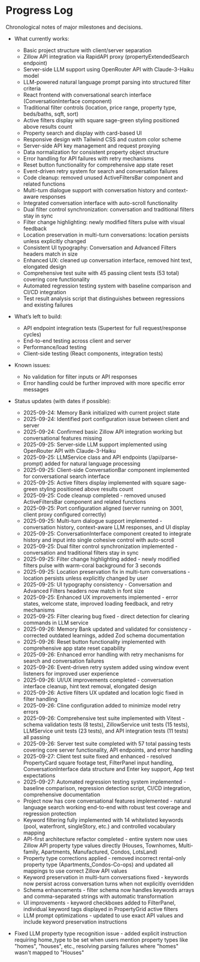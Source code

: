 # Progress Log
Chronological notes of major milestones and decisions.

- What currently works:
  - Basic project structure with client/server separation
  - Zillow API integration via RapidAPI proxy (propertyExtendedSearch endpoint)
  - Server-side LLM support using OpenRouter API with Claude-3-Haiku model
  - LLM-powered natural language prompt parsing into structured filter criteria
  - React frontend with conversational search interface (ConversationInterface component)
  - Traditional filter controls (location, price range, property type, beds/baths, sqft, sort)
  - Active filters display with square sage-green styling positioned above results count
  - Property search and display with card-based UI
  - Responsive design with Tailwind CSS and custom color scheme
  - Server-side API key management and request proxying
  - Data normalization for consistent property object structure
  - Error handling for API failures with retry mechanisms
  - Reset button functionality for comprehensive app state reset
  - Event-driven retry system for search and conversation failures
  - Code cleanup: removed unused ActiveFiltersBar component and related functions
  - Multi-turn dialogue support with conversation history and context-aware responses
  - Integrated conversation interface with auto-scroll functionality
  - Dual filter control synchronization: conversation and traditional filters stay in sync
  - Filter change highlighting: newly modified filters pulse with visual feedback
  - Location preservation in multi-turn conversations: location persists unless explicitly changed
  - Consistent UI typography: Conversation and Advanced Filters headers match in size
  - Enhanced UX: cleaned up conversation interface, removed hint text, elongated design
  - Comprehensive test suite with 45 passing client tests (53 total) covering core functionality
  - Automated regression testing system with baseline comparison and CI/CD integration
  - Test result analysis script that distinguishes between regressions and existing failures

- What’s left to build:
  - API endpoint integration tests (Supertest for full request/response cycles)
  - End-to-end testing across client and server
  - Performance/load testing
  - Client-side testing (React components, integration tests)

- Known issues:
  - No validation for filter inputs or API responses
  - Error handling could be further improved with more specific error messages

- Status updates (with dates if possible):
  - 2025-09-24: Memory Bank initialized with current project state
  - 2025-09-24: Identified port configuration issue between client and server
  - 2025-09-24: Confirmed basic Zillow API integration working but conversational features missing
  - 2025-09-25: Server-side LLM support implemented using OpenRouter API with Claude-3-Haiku
  - 2025-09-25: LLMService class and API endpoints (/api/parse-prompt) added for natural language processing
  - 2025-09-25: Client-side ConversationBar component implemented for conversational search interface
  - 2025-09-25: Active filters display implemented with square sage-green styling positioned above results count
  - 2025-09-25: Code cleanup completed - removed unused ActiveFiltersBar component and related functions
  - 2025-09-25: Port configuration aligned (server running on 3001, client proxy configured correctly)
  - 2025-09-25: Multi-turn dialogue support implemented - conversation history, context-aware LLM responses, and UI display
  - 2025-09-25: ConversationInterface component created to integrate history and input into single cohesive control with auto-scroll
  - 2025-09-25: Dual filter control synchronization implemented - conversation and traditional filters stay in sync
  - 2025-09-25: Filter change highlighting added - newly modified filters pulse with warm-coral background for 3 seconds
  - 2025-09-25: Location preservation fix in multi-turn conversations - location persists unless explicitly changed by user
  - 2025-09-25: UI typography consistency - Conversation and Advanced Filters headers now match in font size
  - 2025-09-25: Enhanced UX improvements implemented - error states, welcome state, improved loading feedback, and retry mechanisms
  - 2025-09-25: Filter clearing bug fixed - direct detection for clearing commands in LLM service
  - 2025-09-26: Memory Bank updated and validated for consistency - corrected outdated learnings, added Zod schema documentation
  - 2025-09-26: Reset button functionality implemented with comprehensive app state reset capability
  - 2025-09-26: Enhanced error handling with retry mechanisms for search and conversation failures
  - 2025-09-26: Event-driven retry system added using window event listeners for improved user experience
  - 2025-09-26: UI/UX improvements completed - conversation interface cleanup, hint text removal, elongated design
  - 2025-09-26: Active filters UX updated and location logic fixed in filter handling
  - 2025-09-26: Cline configuration added to minimize model retry errors
  - 2025-09-26: Comprehensive test suite implemented with Vitest - schema validation tests (8 tests), ZillowService unit tests (15 tests), LLMService unit tests (23 tests), and API integration tests (11 tests) all passing
  - 2025-09-26: Server test suite completed with 57 total passing tests covering core server functionality, API endpoints, and error handling
  - 2025-09-27: Client test suite fixed and enhanced - resolved PropertyCard square footage test, FilterPanel input handling, ConversationInterface data structure and Enter key support, App test expectations
  - 2025-09-27: Automated regression testing system implemented - baseline comparison, regression detection script, CI/CD integration, comprehensive documentation
  - Project now has core conversational features implemented - natural language search working end-to-end with robust test coverage and regression protection
  - Keyword filtering fully implemented with 14 whitelisted keywords (pool, waterfront, singleStory, etc.) and controlled vocabulary mapping
  - API-first architecture refactor completed - entire system now uses Zillow API property type values directly (Houses, Townhomes, Multi-family, Apartments, Manufactured, Condos, LotsLand)
  - Property type corrections applied - removed incorrect rental-only property type (Apartments_Condos-Co-ops) and updated all mappings to use correct Zillow API values
  - Keyword preservation in multi-turn conversations fixed - keywords now persist across conversation turns when not explicitly overridden
  - Schema enhancements - filter schema now handles keywords arrays and comma-separated strings with automatic transformation
  - UI improvements - keyword checkboxes added to FilterPanel, individual keyword tags displayed in PropertyGrid active filters
  - LLM prompt optimizations - updated to use exact API values and include keyword preservation instructions
- Fixed LLM property type recognition issue - added explicit instruction requiring home_type to be set when users mention property types like "homes", "houses", etc., resolving parsing failures where "homes" wasn't mapped to "Houses"
